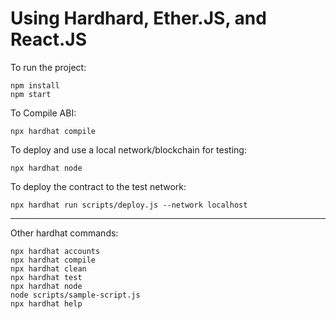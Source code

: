 # Using Hardhard, Ether.JS, and React.JS

To run the project:

```shell
npm install
npm start
```

To Compile ABI:
```shell
npx hardhat compile
```

To deploy and use a local network/blockchain for testing:
```shell
npx hardhat node
```

To deploy the contract to the test network:
```shell
npx hardhat run scripts/deploy.js --network localhost
```



---

Other hardhat commands:

```shell
npx hardhat accounts
npx hardhat compile
npx hardhat clean
npx hardhat test
npx hardhat node
node scripts/sample-script.js
npx hardhat help
```
